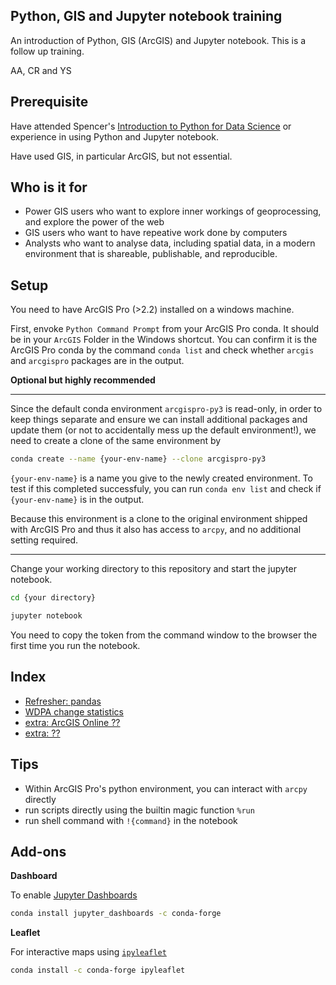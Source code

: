 ## Python, GIS and Jupyter notebook training

An introduction of Python, GIS (ArcGIS) and Jupyter notebook. This is a follow up training.

AA, CR and YS

## Prerequisite

Have attended Spencer's [Introduction to Python for Data Science](https://github.com/spencerldixon/intro-to-data-science) or experience in using Python and Jupyter notebook. 

Have used GIS, in particular ArcGIS, but not essential.

## Who is it for

- Power GIS users who want to explore inner workings of geoprocessing, and explore the power of the web
- GIS users who want to have repeative work done by computers
- Analysts who want to analyse data, including spatial data, in a modern environment that is shareable, publishable, and reproducible.

## Setup

You need to have ArcGIS Pro (>2.2) installed on a windows machine. 

First, envoke `Python Command Prompt` from your ArcGIS Pro conda. It should be in your `ArcGIS` Folder in the Windows shortcut. You can confirm it is the ArcGIS Pro conda by the command `conda list` and check whether `arcgis` and `arcgispro` packages are in the output.

**Optional but highly recommended**

<hr>

Since the default conda environment `arcgispro-py3` is read-only, in order to keep things separate and ensure we can install additional packages and update them (or not to accidentally mess up the default environment!), we need to create a clone of the same environment by 

```bash
conda create --name {your-env-name} --clone arcgispro-py3
```

`{your-env-name}` is a name you give to the newly created environment. To test if this completed successfuly, you can run `conda env list` and check if `{your-env-name}` is in the output.

Because this environment is a clone to the original environment shipped with ArcGIS Pro and thus it also has access to `arcpy`, and no additional setting required.

<hr>

Change your working directory to this repository and start the jupyter notebook. 

```bash
cd {your directory}
```

```bash
jupyter notebook
```

You need to copy the token from the command window to the browser the first time you run the notebook.

## Index
- [Refresher: pandas](./Refresher-pandas.ipynb)
- [WDPA change statistics](./WDPA-update-change.ipynb)
- [extra: ArcGIS Online ??]()
- [extra: ??]()

## Tips

- Within ArcGIS Pro's python environment, you can interact with `arcpy` directly
- run scripts directly using the builtin magic function `%run`
- run shell command with `!{command}` in the notebook

## Add-ons

**Dashboard**

To enable [Jupyter Dashboards](https://jupyter-dashboards-layout.readthedocs.io/en/latest/getting-started.html)

```bash
conda install jupyter_dashboards -c conda-forge
```

**Leaflet**

For interactive maps using [`ipyleaflet`](https://ipyleaflet.readthedocs.io/en/latest/)

```bash
conda install -c conda-forge ipyleaflet
```
